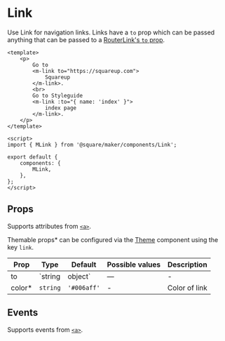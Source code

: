 # Link

Use Link for navigation links. Links have a `to` prop which can be passed anything that can be passed to a [RouterLink's `to` prop](https://v3.router.vuejs.org/api/#to).

```vue
<template>
	<p>
		Go to
		<m-link to="https://squareup.com">
			Squareup
		</m-link>.
		<br>
		Go to Styleguide
		<m-link :to="{ name: 'index' }">
			index page
		</m-link>.
	</p>
</template>

<script>
import { MLink } from '@square/maker/components/Link';

export default {
	components: {
		MLink,
	},
};
</script>
```


<!-- api-tables:start -->
## Props

Supports attributes from [`<a>`](https://developer.mozilla.org/en-US/docs/Web/HTML/Element/a).

Themable props* can be configured via the [Theme](#/Theme) component using the key `link`.

| Prop   | Type            | Default     | Possible values | Description   |
| ------ | --------------- | ----------- | --------------- | ------------- |
| to     | `string|object` | —           | -               | -             |
| color* | `string`        | `'#006aff'` | -               | Color of link |


## Events

Supports events from [`<a>`](https://developer.mozilla.org/en-US/docs/Web/HTML/Element/a).
<!-- api-tables:end -->

